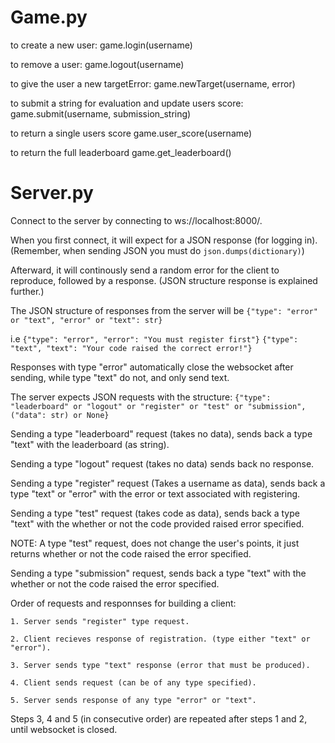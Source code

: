 # Game.py

to create a new user:
game.login(username)

to remove a user:
game.logout(username)

to give the user a new targetError:
game.newTarget(username, error)

to submit a string for evaluation and update users score:
game.submit(username, submission_string)

to return a single users score
game.user_score(username)

to return the full leaderboard
game.get_leaderboard()

# Server.py

Connect to the server by connecting to ws://localhost:8000/.

When you first connect, it will expect for a JSON response (for logging in). (Remember, when sending JSON you must do 
`json.dumps(dictionary)`)

Afterward, it will continously send a random error for the client to reproduce, followed by a response. (JSON structure response is explained further.)

The JSON structure of responses from the server will be `{"type": "error" or "text", "error" or "text": str}`

i.e
`{"type": "error", "error": "You must register first"}`
`{"type": "text", "text": "Your code raised the correct error!"}`

Responses with type "error" automatically close the websocket after sending, while type "text" do not, and only send text.



The server expects JSON requests with the structure:
`{"type": "leaderboard" or "logout" or "register" or "test" or "submission", ("data": str) or None}`

Sending a type "leaderboard" request (takes no data), sends back a type "text" with the leaderboard (as string).

Sending a type "logout" request (takes no data) sends back no response.

Sending a type "register" request (Takes a username as data), sends back a type "text" or "error" with the error or text associated with registering.

Sending a type "test" request (takes code as data), sends back a type "text" with the whether or not the code provided raised error specified.

NOTE: A type "test" request, does not change the user's points, it just returns whether or not the code raised the error specified.

Sending a type "submission" request, sends back a type "text" with the whether or not the code raised the error specified.


Order of requests and responnses for building a client:

    1. Server sends "register" type request.

    2. Client recieves response of registration. (type either "text" or "error").

    3. Server sends type "text" response (error that must be produced).

    4. Client sends request (can be of any type specified).

    5. Server sends response of any type "error" or "text".

Steps 3, 4 and 5 (in consecutive order) are repeated after steps 1 and 2, until websocket is closed.